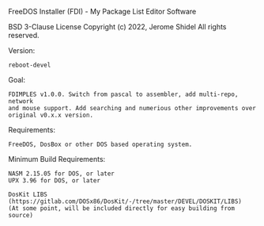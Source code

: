 FreeDOS Installer (FDI) - My Package List Editor Software

BSD 3-Clause License
Copyright (c) 2022, Jerome Shidel
All rights reserved.

Version:

	reboot-devel

Goal:

	FDIMPLES v1.0.0. Switch from pascal to assembler, add multi-repo, network
	and mouse support. Add searching and numerious other improvements over
	original v0.x.x version.

Requirements:

	FreeDOS, DosBox or other DOS based operating system.

Minimum Build Requirements:

	NASM 2.15.05 for DOS, or later
	UPX 3.96 for DOS, or later

	DosKit LIBS (https://gitlab.com/DOSx86/DosKit/-/tree/master/DEVEL/DOSKIT/LIBS)
	(At some point, will be included directly for easy building from source)
